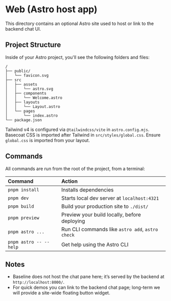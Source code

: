 # Web (Astro host app)

This directory contains an optional Astro site used to host or link to the backend chat UI.

## Project Structure

Inside of your Astro project, you'll see the following folders and files:

```text
/
├── public/
│   └── favicon.svg
├── src
│   ├── assets
│   │   └── astro.svg
│   ├── components
│   │   └── Welcome.astro
│   ├── layouts
│   │   └── Layout.astro
│   └── pages
│       └── index.astro
└── package.json
```

Tailwind v4 is configured via `@tailwindcss/vite` in `astro.config.mjs`. Basecoat CSS is imported after Tailwind in `src/styles/global.css`. Ensure `global.css` is imported from your layout.

## Commands

All commands are run from the root of the project, from a terminal:

| Command                   | Action                                           |
| :------------------------ | :----------------------------------------------- |
| `pnpm install`           | Installs dependencies                            |
| `pnpm dev`               | Starts local dev server at `localhost:4321`      |
| `pnpm build`           | Build your production site to `./dist/`          |
| `pnpm preview`         | Preview your build locally, before deploying     |
| `pnpm astro ...`       | Run CLI commands like `astro add`, `astro check` |
| `pnpm astro -- --help` | Get help using the Astro CLI                     |

## Notes
- Baseline does not host the chat pane here; it’s served by the backend at `http://localhost:8000/`.
- For quick demos you can link to the backend chat page; long-term we will provide a site-wide floating button widget.
